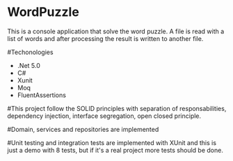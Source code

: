 # WordPuzzle

This is a console application that solve the word puzzle.
A file is read with a list of words and after processing the result is written to another file.

#Techonologies
- .Net 5.0
- C#
- Xunit
- Moq
- FluentAssertions

#This project follow the SOLID principles with separation of responsabilities, dependency injection, interface segregation, open closed principle.

#Domain, services and repositories are implemented

#Unit testing and integration tests are implemented with XUnit and this is just a demo with 8 tests, but if it's a real project more tests should be done.
